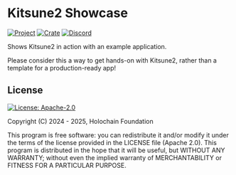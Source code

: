 # Kitsune2 Showcase

[![Project](https://img.shields.io/badge/project-kitsune2-purple.svg?style=flat-square)](https://github.com/holochain/kitsune2)
[![Crate](https://img.shields.io/crates/v/kitsune2_showcase.svg)](https://crates.io/crates/kitsune2_showcase)
[![Discord](https://img.shields.io/badge/Discord-blue.svg?style=flat-square)](https://discord.gg/k55DS5dmPH)

Shows Kitsune2 in action with an example application.

Please consider this a way to get hands-on with Kitsune2, rather than a template for a production-ready app!

## License
[![License: Apache-2.0](https://img.shields.io/badge/License-Apache%202.0-blue.svg)](https://www.apache.org/licenses/LICENSE-2.0)

Copyright (C) 2024 - 2025, Holochain Foundation

This program is free software: you can redistribute it and/or modify it under the terms of the license
provided in the LICENSE file (Apache 2.0).  This program is distributed in the hope that it will be useful,
but WITHOUT ANY WARRANTY; without even the implied warranty of MERCHANTABILITY or FITNESS FOR A PARTICULAR
PURPOSE.
